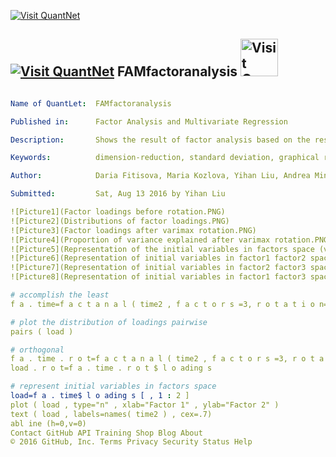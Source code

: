 
[<img src="https://github.com/QuantLet/Styleguide-and-Validation-procedure/blob/master/pictures/banner.png" alt="Visit QuantNet">](http://quantlet.de/index.php?p=info)

## [<img src="https://github.com/QuantLet/Styleguide-and-Validation-procedure/blob/master/pictures/qloqo.png" alt="Visit QuantNet">](http://quantlet.de/) **FAMfactoranalysis** [<img src="https://github.com/QuantLet/Styleguide-and-Validation-procedure/blob/master/pictures/QN2.png" width="60" alt="Visit QuantNet 2.0">](http://quantlet.de/d3/ia)


```yaml

Name of QuantLet:  FAMfactoranalysis

Published in:      Factor Analysis and Multivariate Regression

Description:       Shows the result of factor analysis based on the result of PCA

Keywords:          dimension-reduction, standard deviation, graphical represtation, factor analysis, plot

Author:            Daria Fitisova, Maria Kozlova, Yihan Liu, Andrea Mina Weihe

Submitted:         Sat, Aug 13 2016 by Yihan Liu

![Picture1](Factor loadings before rotation.PNG)
![Picture2](Distributions of factor loadings.PNG)
![Picture3](Factor loadings after varimax rotation.PNG)
![Picture4](Proportion of variance explained after varimax rotation.PNG)
![Picture5](Representation of the initial variables in factors space (via pairs() function).PNG)
![Picture6](Representation of initial variables in factor1 factor2 space.PNG)
![Picture7](Representation of initial variables in factor2 factor3 space.PNG)
![Picture8](Representation of initial variables in factor1 factor3 space.PNG)

# accomplish the least
f a . time=f a c t a n a l ( time2 , f a c t o r s =3, r o t a t i o n="none" )

# plot the distribution of loadings pairwise
pairs ( load )

# orthogonal
f a . time . r o t=f a c t a n a l ( time2 , f a c t o r s =3, r o t a t i o n="varimax" )
load . r o t=f a . time . r o t $ l o ading s

# represent initial variables in factors space
load=f a . time$ l o ading s [ , 1 : 2 ]
plot ( load , type="n" , xlab="Factor 1" , ylab="Factor 2" )
text ( load , labels=names( time2 ) , cex=.7)
abl ine (h=0,v=0)
Contact GitHub API Training Shop Blog About
© 2016 GitHub, Inc. Terms Privacy Security Status Help
